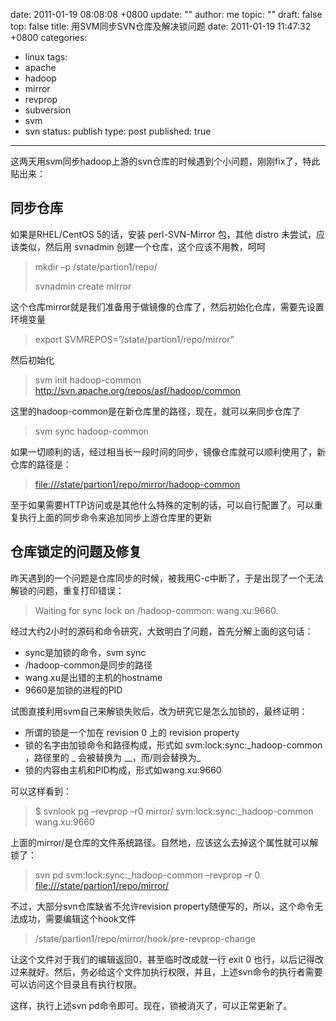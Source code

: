 date: 2011-01-19 08:08:08 +0800
update: ""
author: me
topic: ""
draft: false
top: false
title: 用SVM同步SVN仓库及解决锁问题
date: 2011-01-19 11:47:32 +0800
categories:
- linux
tags:
- apache
- hadoop
- mirror
- revprop
- subversion
- svm
- svn
status: publish
type: post
published: true
---
<p>这两天用svm同步hadoop上游的svn仓库的时候遇到个小问题，刚刚fix了，特此贴出来：</p>

<h2>同步仓库</h2>

<p>如果是RHEL/CentOS 5的话，安装 perl-SVN-Mirror 包，其他 distro 未尝试，应该类似，然后用 svnadmin 创建一个仓库，这个应该不用教，呵呵</p>

<blockquote><p>mkdir –p /state/partion1/repo/</p>

<p>svnadmin create mirror</p>

</blockquote>

<p>这个仓库mirror就是我们准备用于做镜像的仓库了，然后初始化仓库，需要先设置环境变量</p>

<blockquote><p>export SVMREPOS=”/state/partion1/repo/mirror”</p>

</blockquote>

<p>然后初始化</p>

<blockquote><p>svm init hadoop-common <a href="http://svn.apache.org/repos/asf/hadoop/common">http://svn.apache.org/repos/asf/hadoop/common</a></p>

</blockquote>

<p>这里的hadoop-common是在新仓库里的路径，现在，就可以来同步仓库了</p>

<blockquote><p>svm sync hadoop-common</p>

</blockquote>

<p>如果一切顺利的话，经过相当长一段时间的同步，镜像仓库就可以顺利使用了，新仓库的路径是：</p>

<blockquote><p><a href="file:///state/partion1/repo/mirror/hadoop-common">file:///state/partion1/repo/mirror/hadoop-common</a></p>

</blockquote>

<p>至于如果需要HTTP访问或是其他什么特殊的定制的话，可以自行配置了。可以重复执行上面的同步命令来追加同步上游仓库里的更新</p>

<h2>仓库锁定的问题及修复</h2>

<p>昨天遇到的一个问题是仓库同步的时候，被我用C-c中断了，于是出现了一个无法解锁的问题，重复打印错误：</p>

<blockquote><p>Waiting for sync lock on /hadoop-common: wang.xu:9660.</p>

</blockquote>

<p>经过大约2小时的源码和命令研究，大致明白了问题，首先分解上面的这句话：</p>

<ul>

<li>sync是加锁的命令，svm sync</li>

<li>/hadoop-common是同步的路径</li>

<li>wang.xu是出错的主机的hostname</li>

<li>9660是加锁的进程的PID</li>

</ul>

<p>试图直接利用svm自己来解锁失败后，改为研究它是怎么加锁的，最终证明：</p>

<ul>

<li>所谓的锁是一个加在 revision 0 上的 revision property</li>

<li>锁的名字由加锁命令和路径构成，形式如 svm:lock:sync:_hadoop-common ，路径里的 _ 会被替换为 __，而/则会替换为_</li>

<li>锁的内容由主机和PID构成，形式如wang.xu:9660</li>

</ul>

<p>可以这样看到：</p>

<blockquote><p>$ svnlook pg –revprop –r0 mirror/ svm:lock:sync:_hadoop-common      <br />wang.xu:9660</p>

</blockquote>

<p>上面的mirror/是仓库的文件系统路径。自然地，应该这么去掉这个属性就可以解锁了：</p>

<blockquote><p>svn pd svm:lock:sync:_hadoop-common –revprop –r 0 <a href="file:///state/partion1/repo/mirror/">file:///state/partion1/repo/mirror/</a></p>

</blockquote>

<p>不过，大部分svn仓库缺省不允许revision property随便写的，所以，这个命令无法成功，需要编辑这个hook文件</p>

<blockquote><p>/state/partion1/repo/mirror/hook/pre-revprop-change</p>

</blockquote>

<p>让这个文件对于我们的编辑返回0，甚至临时改成就一行 exit 0 也行，以后记得改过来就好。然后，务必给这个文件加执行权限，并且，上述svn命令的执行者需要可以访问这个目录且有执行权限。</p>

<p>这样，执行上述svn pd命令即可。现在，锁被消灭了，可以正常更新了。</p>

